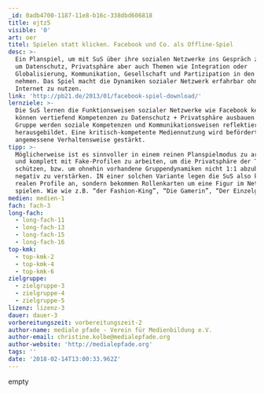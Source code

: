 ```yaml
---
_id: 0adb4700-1187-11e8-b16c-338dbd606818
title: ejtz5
visible: '0'
art: oer
titel: Spielen statt klicken. Facebook und Co. als Offline-Spiel
desc: >-
  Ein Planspiel, um mit SuS über ihre sozialen Netzwerke ins Gespräch zu komme,
  um Datenschutz, Privatsphäre aber auch Themen wie Integration oder
  Globalisierung, Kommunikation, Gesellschaft und Partizipation in den Blick zu
  nehmen. Das Spiel macht die Dynamiken sozialer Netzwerk erfahrbar ohne das
  Internet zu nutzen.
link: 'http://pb21.de/2013/01/facebook-spiel-download/'
lernziele: >-
  Die SuS lernen die Funktionsweisen sozialer Netzwerke wie Facebook kennen und
  können vertiefend Kompetenzen zu Datenschutz + Privatsphäre ausbauen. In der
  Gruppe werden soziale Kompetenzen und Kommunikationsweisen reflektiert und
  herausgebildet. Eine kritisch-kompetente Mediennutzung wird befördert und
  angemessene Verhaltensweise gestärkt.
tipp: >-
  Möglicherweise ist es sinnvoller in einem reinen Planspielmodus zu arbeiten
  und komplett mit Fake-Profilen zu arbeiten, um die Privatsphäre der TN zu
  schützen, bzw. um ohnehin vorhandene Gruppendynamiken nicht 1:1 abzubilden und
  negativ zu verstärken. IN einer solchen Variante legen die SuS also keine
  realen Profile an, sondern bekommen Rollenkarten um eine Figur im Netzwerk zu
  spielen. Wie wie z.B. “der Fashion-King”, “Die Gamerin”, “Der Einzelgänger”, …
medien: medien-1
fach: fach-3
long-fach:
  - long-fach-11
  - long-fach-13
  - long-fach-15
  - long-fach-16
top-kmk:
  - top-kmk-2
  - top-kmk-4
  - top-kmk-6
zielgruppe:
  - zielgruppe-3
  - zielgruppe-4
  - zielgruppe-5
lizenz: lizenz-3
dauer: dauer-3
vorbereitungszeit: vorbereitungszeit-2
author-name: mediale pfade - Verein für Medienbildung e.V.
author-email: christine.kolbe@medialepfade.org
author-website: 'http://medialepfade.org'
tags: ''
date: '2018-02-14T13:00:33.962Z'
---
```

empty
